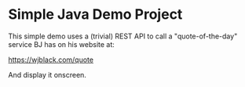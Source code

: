 # Simple Java Demo Project

This simple demo uses a (trivial) REST API to call a "quote-of-the-day"
service BJ has on his website at:

https://wjblack.com/quote

And display it onscreen.
